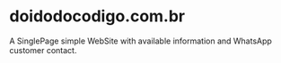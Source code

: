 # doidodocodigo.com.br

A SinglePage simple WebSite with available information and WhatsApp customer contact.
